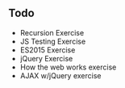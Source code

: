 ## Todo

- Recursion Exercise
- JS Testing Exercise
- ES2015 Exercise
- jQuery Exercise
- How the web works exercise
- AJAX w/jQuery exercise
